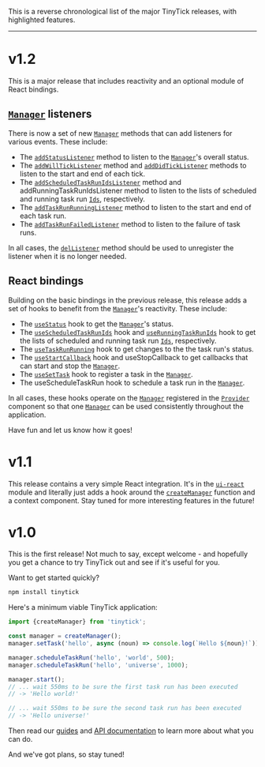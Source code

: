 <p>This is a reverse chronological list of the major TinyTick releases, with highlighted features.</p><hr><h1 id="v1-2">v1.2</h1><p>This is a major release that includes reactivity and an optional module of React bindings.</p><h2 id="manager-listeners"><a href="https://tinytick.org/api/tinytick/interfaces/manager/manager/"><code>Manager</code></a> listeners</h2><p>There is now a set of new <a href="https://tinytick.org/api/tinytick/interfaces/manager/manager/"><code>Manager</code></a> methods that can add listeners for various events. These include:</p><ul><li>The <a href="https://tinytick.org/api/tinytick/interfaces/manager/manager/methods/listener/addstatuslistener/"><code>addStatusListener</code></a> method to listen to the <a href="https://tinytick.org/api/tinytick/interfaces/manager/manager/"><code>Manager</code></a>&#x27;s overall status.</li><li>The <a href="https://tinytick.org/api/tinytick/interfaces/manager/manager/methods/listener/addwillticklistener/"><code>addWillTickListener</code></a> method and <a href="https://tinytick.org/api/tinytick/interfaces/manager/manager/methods/listener/adddidticklistener/"><code>addDidTickListener</code></a> methods to listen to the start and end of each tick.</li><li>The <a href="https://tinytick.org/api/tinytick/interfaces/manager/manager/methods/listener/addscheduledtaskrunidslistener/"><code>addScheduledTaskRunIdsListener</code></a> method and addRunningTaskRunIdsListener method to listen to the lists of scheduled and running task run <a href="https://tinytick.org/api/tinytick/type-aliases/identity/ids/"><code>Ids</code></a>, respectively.</li><li>The <a href="https://tinytick.org/api/tinytick/interfaces/manager/manager/methods/listener/addtaskrunrunninglistener/"><code>addTaskRunRunningListener</code></a> method to listen to the start and end of each task run.</li><li>The <a href="https://tinytick.org/api/tinytick/interfaces/manager/manager/methods/listener/addtaskrunfailedlistener/"><code>addTaskRunFailedListener</code></a> method to listen to the failure of task runs.</li></ul><p>In all cases, the <a href="https://tinytick.org/api/tinytick/interfaces/manager/manager/methods/listener/dellistener/"><code>delListener</code></a> method should be used to unregister the listener when it is no longer needed.</p><h2 id="react-bindings">React bindings</h2><p>Building on the basic bindings in the previous release, this release adds a set of hooks to benefit from the <a href="https://tinytick.org/api/tinytick/interfaces/manager/manager/"><code>Manager</code></a>&#x27;s reactivity. These include:</p><ul><li>The <a href="https://tinytick.org/api/ui-react/functions/manager-hooks/usestatus/"><code>useStatus</code></a> hook to get the <a href="https://tinytick.org/api/tinytick/interfaces/manager/manager/"><code>Manager</code></a>&#x27;s status.</li><li>The <a href="https://tinytick.org/api/ui-react/functions/task-run-hooks/usescheduledtaskrunids/"><code>useScheduledTaskRunIds</code></a> hook and <a href="https://tinytick.org/api/ui-react/functions/task-run-hooks/userunningtaskrunids/"><code>useRunningTaskRunIds</code></a> hook to get the lists of scheduled and running task run <a href="https://tinytick.org/api/tinytick/type-aliases/identity/ids/"><code>Ids</code></a>, respectively.</li><li>The <a href="https://tinytick.org/api/ui-react/functions/task-run-hooks/usetaskrunrunning/"><code>useTaskRunRunning</code></a> hook to get changes to the the task run&#x27;s status.</li><li>The <a href="https://tinytick.org/api/ui-react/functions/manager-hooks/usestartcallback/"><code>useStartCallback</code></a> hook and useStopCallback to get callbacks that can start and stop the <a href="https://tinytick.org/api/tinytick/interfaces/manager/manager/"><code>Manager</code></a>.</li><li>The <a href="https://tinytick.org/api/ui-react/functions/task-hooks/usesettask/"><code>useSetTask</code></a> hook to register a task in the <a href="https://tinytick.org/api/tinytick/interfaces/manager/manager/"><code>Manager</code></a>.</li><li>The useScheduleTaskRun hook to schedule a task run in the <a href="https://tinytick.org/api/tinytick/interfaces/manager/manager/"><code>Manager</code></a>.</li></ul><p>In all cases, these hooks operate on the <a href="https://tinytick.org/api/tinytick/interfaces/manager/manager/"><code>Manager</code></a> registered in the <a href="https://tinytick.org/api/ui-react/functions/context-components/provider/"><code>Provider</code></a> component so that one <a href="https://tinytick.org/api/tinytick/interfaces/manager/manager/"><code>Manager</code></a> can be used consistently throughout the application.</p><p>Have fun and let us know how it goes!</p><h1 id="v1-1">v1.1</h1><p>This release contains a very simple React integration. It&#x27;s in the <a href="https://tinytick.org/api/ui-react/"><code>ui-react</code></a> module and literally just adds a hook around the <a href="https://tinytick.org/api/tinytick/functions/creation/createmanager/"><code>createManager</code></a> function and a context component. Stay tuned for more interesting features in the future!</p><h1 id="v1-0">v1.0</h1><p>This is the first release! Not much to say, except welcome - and hopefully you get a chance to try TinyTick out and see if it&#x27;s useful for you.</p><p>Want to get started quickly?</p>

```sh
npm install tinytick
```

<p>Here&#x27;s a minimum viable TinyTick application:</p>

```js
import {createManager} from 'tinytick';

const manager = createManager();
manager.setTask('hello', async (noun) => console.log(`Hello ${noun}!`));

manager.scheduleTaskRun('hello', 'world', 500);
manager.scheduleTaskRun('hello', 'universe', 1000);

manager.start();
// ... wait 550ms to be sure the first task run has been executed
// -> 'Hello world!'

// ... wait 550ms to be sure the second task run has been executed
// -> 'Hello universe!'
```

<p>Then read our <a href="https://tinytick.org/guides/">guides</a> and <a href="https://tinytick.org/api/tinytick/interfaces/manager/manager/">API documentation</a> to learn more about what you can do.</p><p>And we&#x27;ve got plans, so stay tuned!</p>